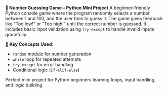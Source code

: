 
**🎯 Number Guessing Game – Python Mini Project**
A beginner-friendly Python console game where the program randomly selects a number between 1 and 100, and the user tries to guess it. The game gives feedback like "Too low!" or "Too high!" until the correct number is guessed. It includes basic input validation using `try-except` to handle invalid inputs gracefully.

🔧 **Key Concepts Used**:

* `random` module for number generation
* `while` loop for repeated attempts
* `try-except` for error handling
* Conditional logic (`if-elif-else`)

Perfect mini project for Python beginners learning loops, input handling, and logic building.
